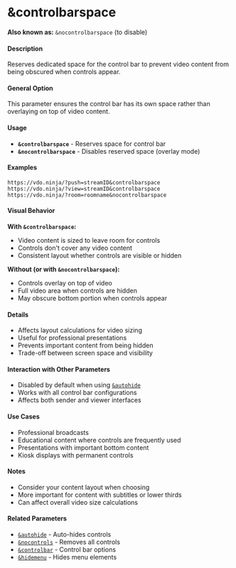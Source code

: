 # &controlbarspace

**Also known as:** `&nocontrolbarspace` (to disable)

#### **Description**

Reserves dedicated space for the control bar to prevent video content from being obscured when controls appear.

#### **General Option**

This parameter ensures the control bar has its own space rather than overlaying on top of video content.

#### **Usage**

* **`&controlbarspace`** - Reserves space for control bar
* **`&nocontrolbarspace`** - Disables reserved space (overlay mode)

#### **Examples**

```
https://vdo.ninja/?push=streamID&controlbarspace
https://vdo.ninja/?view=streamID&controlbarspace
https://vdo.ninja/?room=roomname&nocontrolbarspace
```

#### **Visual Behavior**

**With `&controlbarspace`:**
- Video content is sized to leave room for controls
- Controls don't cover any video content
- Consistent layout whether controls are visible or hidden

**Without (or with `&nocontrolbarspace`):**
- Controls overlay on top of video
- Full video area when controls are hidden
- May obscure bottom portion when controls appear

#### **Details**

* Affects layout calculations for video sizing
* Useful for professional presentations
* Prevents important content from being hidden
* Trade-off between screen space and visibility

#### **Interaction with Other Parameters**

* Disabled by default when using [`&autohide`](../newly-added-parameters/and-autohide.md)
* Works with all control bar configurations
* Affects both sender and viewer interfaces

#### **Use Cases**

* Professional broadcasts
* Educational content where controls are frequently used
* Presentations with important bottom content
* Kiosk displays with permanent controls

#### **Notes**

* Consider your content layout when choosing
* More important for content with subtitles or lower thirds
* Can affect overall video size calculations

#### **Related Parameters**

* [`&autohide`](../newly-added-parameters/and-autohide.md) - Auto-hides controls
* [`&nocontrols`](and-nocontrols.md) - Removes all controls
* [`&controlbar`](README.md) - Control bar options
* [`&hidemenu`](../design-parameters/and-hidemenu.md) - Hides menu elements